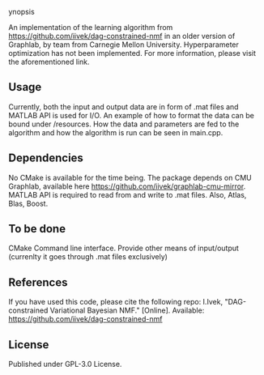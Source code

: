 ynopsis

An implementation of the learning algorithm from https://github.com/iivek/dag-constrained-nmf in an older version of Graphlab, by team from Carnegie Mellon University.
Hyperparameter optimization has not been implemented.
For more information, please visit the aforementioned link.

## Usage

Currently, both the input and output data are in form of .mat files and MATLAB API is used for I/O. An example of how to format the data can be bound under /resources. How the data and parameters are fed to the algorithm and how the algorithm is run can be seen in main.cpp.

## Dependencies

No CMake is available for the time being.
The package depends on CMU Graphlab, available here https://github.com/iivek/graphlab-cmu-mirror.
MATLAB API is required to read from and write to .mat files.
Also, Atlas, Blas, Boost.

## To be done
CMake
Command line interface.
Provide other means of input/output (currenlty it goes through .mat files exclusively)

## References

If you have used this code, please cite the following repo:
I.Ivek, "DAG-constrained Variational Bayesian NMF." [Online]. Available: https://github.com/iivek/dag-constrained-nmf

## License

Published under GPL-3.0 License.
